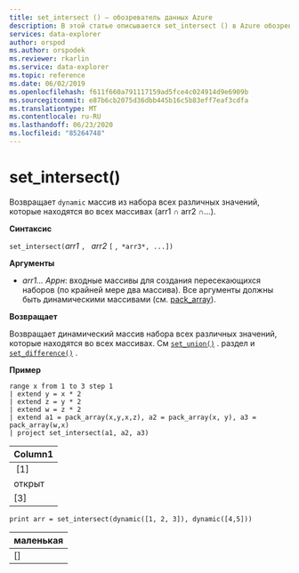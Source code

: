 ```yaml
---
title: set_intersect () — обозреватель данных Azure
description: В этой статье описывается set_intersect () в Azure обозреватель данных.
services: data-explorer
author: orspod
ms.author: orspodek
ms.reviewer: rkarlin
ms.service: data-explorer
ms.topic: reference
ms.date: 06/02/2019
ms.openlocfilehash: f611f660a791117159ad5fce4c024914d9e6909b
ms.sourcegitcommit: e87b6cb2075d36dbb445b16c5b83eff7eaf3cdfa
ms.translationtype: MT
ms.contentlocale: ru-RU
ms.lasthandoff: 06/23/2020
ms.locfileid: "85264748"
---
```

# <a name="set_intersect"></a>set_intersect()

Возвращает `dynamic` массив из набора всех различных значений, которые находятся во всех массивах (arr1 ∩ arr2 ∩...).

**Синтаксис**

`set_intersect(`*arr1* `, ` *arr2* `[` ,` *arr3*, ...])`

**Аргументы**

* *arr1... Аррн*: входные массивы для создания пересекающихся наборов (по крайней мере два массива). Все аргументы должны быть динамическими массивами (см. [pack_array](packarrayfunction.md)). 

**Возвращает**

Возвращает динамический массив набора всех различных значений, которые находятся во всех массивах. См [`set_union()`](setunionfunction.md) . раздел и [`set_difference()`](setdifferencefunction.md) .

**Пример**

<!-- csl: https://help.kusto.windows.net:443/Samples -->
```kusto
range x from 1 to 3 step 1
| extend y = x * 2
| extend z = y * 2
| extend w = z * 2
| extend a1 = pack_array(x,y,x,z), a2 = pack_array(x, y), a3 = pack_array(w,x)
| project set_intersect(a1, a2, a3)
```

|Column1|
|---|
| [1]|
|открыт|
|[3]|

<!-- csl: https://help.kusto.windows.net:443/Samples -->
```kusto
print arr = set_intersect(dynamic([1, 2, 3]), dynamic([4,5]))
```

|маленькая|
|---|
|[]|
